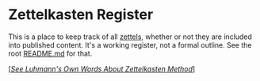 # Zettelkasten Register

This is a place to keep track of all [zettels](/zet/), whether or not
they are included into published content. It's a working register, not
a formal outline. See the root [README.md](/README.md) for that.

[[*See Luhmann's Own Words About Zettelkasten Method*](https://luhmann.surge.sh)]
